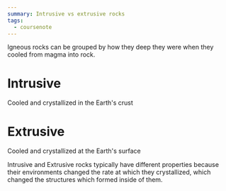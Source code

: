```yaml
---
summary: Intrusive vs extrusive rocks
tags:
  - coursenote
---
```

Igneous rocks can be grouped by how they deep they were when they cooled from magma into rock.

# Intrusive
Cooled and crystallized in the Earth's crust

# Extrusive
Cooled and crystallized at the Earth's surface

Intrusive and Extrusive rocks typically have different properties because their environments changed the rate at which they crystallized, which changed the structures which formed inside of them.